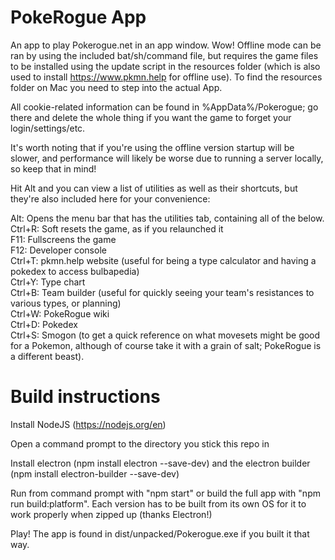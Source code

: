 # PokeRogue App
An app to play Pokerogue.net in an app window. Wow! Offline mode can be ran by using the included bat/sh/command file, but requires the game files to be installed using the update script in the resources folder (which is also used to install https://www.pkmn.help for offline use). To find the resources folder on Mac you need to step into the actual App.

All cookie-related information can be found in %AppData%/Pokerogue; go there and delete the whole thing if you want the game to forget your login/settings/etc.

It's worth noting that if you're using the offline version startup will be slower, and performance will likely be worse due to running a server locally, so keep that in mind!

Hit Alt and you can view a list of utilities as well as their shortcuts, but they're also included here for your convenience:

Alt: Opens the menu bar that has the utilities tab, containing all of the below.  
Ctrl+R: Soft resets the game, as if you relaunched it  
F11: Fullscreens the game  
F12: Developer console  
Ctrl+T: pkmn.help website (useful for being a type calculator and having a pokedex to access bulbapedia)  
Ctrl+Y: Type chart  
Ctrl+B: Team builder (useful for quickly seeing your team's resistances to various types, or planning)  
Ctrl+W: PokeRogue wiki  
Ctrl+D: Pokedex  
Ctrl+S: Smogon (to get a quick reference on what movesets might be good for a Pokemon, although of course take it with a grain of salt; PokeRogue is a different beast).  

# Build instructions

Install NodeJS (https://nodejs.org/en)

Open a command prompt to the directory you stick this repo in

Install electron (npm install electron --save-dev) and the electron builder (npm install electron-builder --save-dev)

Run from command prompt with "npm start" or build the full app with "npm run build:platform". Each version has to be built from its own OS for it to work properly when zipped up (thanks Electron!)

Play! The app is found in dist/unpacked/Pokerogue.exe if you built it that way.

